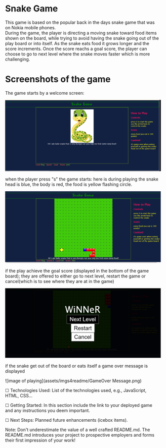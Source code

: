# Snake Game

This game is based on the popular back in the days snake game that was on Nokia mobile phones.  
During the game, the player is directing a moving snake toward food items shown on the board, while trying to avoid having the snake going out of the play board or into itself.  As the snake eats food it grows longer and the score increments. Once the score reachs a goal score, the player can choose to go to next level where the snake moves faster which is more challenging. 

# Screenshots of the game

The game starts by a welcome screen:   

![image of welcome screen](assets/imgs4readme/OpeningScreen.png)
 

when the player press "s" the game starts: here is during playing the snake head is blue, the body is red, the food is yellow flashing circle. 

![image of playing](assets/imgs4readme/playing.png)

if the play achieve the goal score (displayed in the bottom of the game board); they are offered to either go to next level, restart the game or cancel(which is to see where they are at in the game)

![image of playing](assets/imgs4readme/nextlevel.png)


if the snake get out of the board or eats itself a game over message is displayed

![image of playing](assets/imgs4readme/GameOver Message.png)

☐ Technologies Used: List of the technologies used, e.g., JavaScript, HTML, CSS...

☐ Getting Started: In this section include the link to your deployed game and any instructions you deem important.

☐ Next Steps: Planned future enhancements (icebox items).

Note: Don't underestimate the value of a well crafted README.md. The README.md introduces your project to prospective employers and forms their first impression of your work!